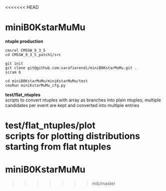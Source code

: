 <<<<<<< HEAD
# miniB0KstarMuMu

**ntuple production**  
```
cmsrel CMSSW_9_3_5 
cd CMSSW_9_3_5_patch1/src

git init
git clone git@github.com:sarafiorendi/miniB0KstarMuMu.git .
scram b

cd miniB0KstarMuMu/miniKstarMuMu/test
cmsRun miniKstarMuMu_cfg.py
```

**test/flat_ntuples**  
scripts to convert ntuples with array as branches into plain ntuples; multiple candidates per event are kept and converted into multiple entries

**test/flat_ntuples/plot**  
scripts for plotting distributions starting from flat ntuples  
=======
# miniB0KstarMuMu
>>>>>>> mib/master
